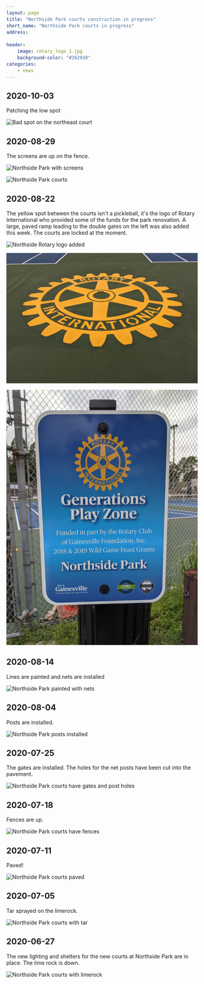 ```yaml
---
layout: page
title: "Northside Park courts construction in progress"
short_name: "Northside Park courts in progress"
address: 

header:
    image: rotary_logo_1.jpg
    background-color: "#262930"
categories:
    - news
---
```

<!--more-->

## 2020-10-03

Patching the low spot

![Bad spot on the northeast court](/images/northside-pb-20201003.jpg)


## 2020-08-29

The screens are up on the fence.

![Northside Park with screens](/images/northside-pb-20200829.jpg)

![Northside Park courts](/images/northside-pb-20200829-1.jpg)


## 2020-08-22

The yellow spot between the courts isn't a pickleball, it's the logo of Rotary International who provided some of the funds for the park renovation. A large, paved ramp leading to the double gates on the left was also added this week. The courts are locked at the moment. 

![Northside Rotary logo added](/images/northside-pb-20200822.jpg)

![Northside Rotary Logo](/images/rotary_logo_2.jpg)

![Northside Rotary Sign](/images/rotary_sign.jpg)


## 2020-08-14

Lines are painted and nets are installed

![Northside Park painted with nets](/images/northside-pb-20200814.jpg)


## 2020-08-04

Posts are installed.

![Northside Park posts installed](/images/northside-pb-20200804.jpg)


## 2020-07-25

The gates are installed.  The holes for the net posts have been cut into the pavement. 

![Northside Park courts have gates and post holes](/images/northside-pb-20200725.jpg)


## 2020-07-18

Fences are up. 

![Northside Park courts have fences](/images/northside-pb-20200718.jpg)


## 2020-07-11

Paved!

![Northside Park courts paved](/images/northside-pb-20200711.jpg)


## 2020-07-05

Tar sprayed on the limerock.

![Northside Park courts with tar](/images/northside-pb-20200705.jpg)



## 2020-06-27

The new lighting and shelters for the new courts at Northside Park are in place. The lime rock is down.

![Northside Park courts with limerock](/images/northside-pb-20200627.jpg)
